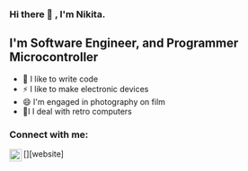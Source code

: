 ### Hi there 👋 , I'm Nikita.

## I'm Software Engineer, and Programmer Microcontroller
- 💬 I like to write code 
- ⚡ I like to make electronic devices
- 😄 I'm engaged in photography on film
- 🌱I I deal with retro computers

### Connect with me:

[<img align="left" alt="pronichev17@bk.ru" width="22px" src="pronichev17@bk.ru" />][website]